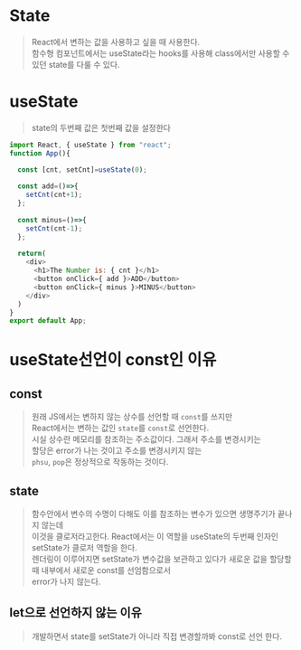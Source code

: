# State
> React에서 변하는 값을 사용하고 싶을 때 사용한다.  
> 함수형 컴포넌트에서는 useState라는 hooks를 사용해 class에서만 사용할 수 있던 state를 다룰 수 있다.

# useState
> state의 두번째 값은 첫번째 값을 설정한다
```javascript
import React, { useState } from "react";
function App(){

  const [cnt, setCnt]=useState(0);
  
  const add=()=>{
    setCnt(cnt+1);
  };
  
  const minus=()=>{
    setCnt(cnt-1);
  };
  
  return(
    <div>
      <h1>The Number is: { cnt }</h1>
      <button onClick={ add }>ADD</button>
      <button onClick={ minus }>MINUS</button>
    </div>
  )
}
export default App;
```

# useState선언이 const인 이유

## const
> 원래 JS에서는 변하지 않는 상수를 선언할 때 `const`를 쓰지만  
> React에서는 변하는 값인 `state`를 `const`로 선언한다.  
> 시실 상수란 메모리를 참조하는 주소값이다. 그래서 주소를 변경시키는  
> 할당은 error가 나는 것이고 주소를 변경시키지 않는  
> `phsu`, `pop`은 정상적으로 작동하는 것이다.

## state
> 함수안에서 변수의 수명이 다해도 이를 참조하는 변수가 있으면 생명주기가 끝나지 않는데  
> 이것을 클로저라고한다. React에서는 이 역할을 useState의 두번째 인자인 setState가 클로저 역할을 한다.  
> 렌더링이 이루어지면 setState가 변수값을 보관하고 있다가 새로운 값을 할당할 때 내부에서 새로운 const를 선엄함으로서  
> error가 나지 않는다.

## let으로 선언하지 않는 이유
> 개발하면서 state를 setState가 아니라 직접 변경할까봐 const로 선언 한다.
